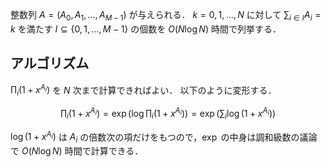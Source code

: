 整数列 $A=(A_0,A_1,\dots,A_{M-1})$ が与えられる．
$k=0,1,\dots,N$ に対して $\sum_{i\in I}A_i=k$ を満たす $I\subseteq\{0,1,\dots,M-1\}$ の個数を $O(N\log N)$ 時間で列挙する．

## アルゴリズム

$\prod_{i}(1+x^{A_i})$ を $N$ 次まで計算できればよい．
以下のように変形する．

$$\prod_{i}(1+x^{A_i})=\exp\left(\log\prod_{i}(1+x^{A_i})\right)=\exp\left(\sum_{i}\log(1+x^{A_i})\right)$$

$\log(1+x^{A_i})$ は $A_i$ の倍数次の項だけをもつので，$\exp$ の中身は調和級数の議論で $O(N\log N)$ 時間で計算できる．
